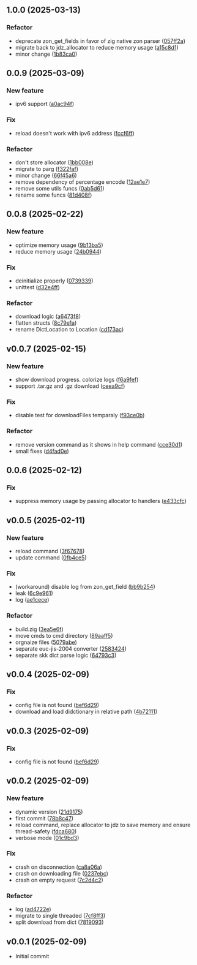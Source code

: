 ## 1.0.0 (2025-03-13)

### Refactor

- deprecate zon_get_fields in favor of zig native zon parser ([057ff2a](https://github.com/waynezhang/toyskkserv/commit/057ff2aa2d641f3c75070ad2e0d5f3e6f5ae9cfd))
- migrate back to jdz_allocator to reduce memory usage ([a15c8d1](https://github.com/waynezhang/toyskkserv/commit/a15c8d11c233d99270fd08d78557f11017e43cba))
- minor change ([1b83ca0](https://github.com/waynezhang/toyskkserv/commit/1b83ca0ac6d4cc9b9c62431ab8cab9a7504162d9))


## 0.0.9 (2025-03-09)

### New feature

- ipv6 support ([a0ac94f](https://github.com/waynezhang/toyskkserv/commit/a0ac94ff4a88f675284ea1b75b9d6309626cdf05))

### Fix

- reload doesn't work with ipv6 address ([fccf6ff](https://github.com/waynezhang/toyskkserv/commit/fccf6ff808f96f2502f91efedbb4a4ac78de3425))

### Refactor

- don't store allocator ([1bb008e](https://github.com/waynezhang/toyskkserv/commit/1bb008e7693ba23deacaddd1363b4d3426df21ff))
- migrate to parg ([f322faf](https://github.com/waynezhang/toyskkserv/commit/f322faf17c06c0f0809c3f179a5b6bbae074b0c8))
- minor change ([66f45a6](https://github.com/waynezhang/toyskkserv/commit/66f45a6696e4f7c3437be866278557a5ae8d2ea9))
- remove dependency of percentage encode ([12ae1e7](https://github.com/waynezhang/toyskkserv/commit/12ae1e75bd765b8e0c02eb4f356550b57cd73ea4))
- remove some utils funcs ([0ab5d61](https://github.com/waynezhang/toyskkserv/commit/0ab5d611e74447a9f27e0b8dc9edf6581b5a4d0b))
- rename some funcs ([81d408f](https://github.com/waynezhang/toyskkserv/commit/81d408fe4f324069d7060ba8afa3e7a1e67a70ad))


## 0.0.8 (2025-02-22)

### New feature

- optimize memory usage ([9b13ba5](https://github.com/waynezhang/toyskkserv/commit/9b13ba5ddeb47032a2b2a22756a2734aa59922cf))
- reduce memory usage ([24b0944](https://github.com/waynezhang/toyskkserv/commit/24b0944f8c005ca3ff216a190353961749d068b9))

### Fix

- deinitialize properly ([0739339](https://github.com/waynezhang/toyskkserv/commit/0739339a2305ca91d277346b7f019fbadd20967f))
- unittest ([d32e4ff](https://github.com/waynezhang/toyskkserv/commit/d32e4ff2b6d41d3a4ce686893d0991ed99a081cb))

### Refactor

- download logic ([a6473f8](https://github.com/waynezhang/toyskkserv/commit/a6473f8372eeab6e1543875a598cbb7130c7437d))
- flatten structs ([8c79e1a](https://github.com/waynezhang/toyskkserv/commit/8c79e1a9639e526da20698240c0f5f7ce71bb7f0))
- rename DictLocation to Location ([cd173ac](https://github.com/waynezhang/toyskkserv/commit/cd173acda41486d6375985d6d43d7f44710adf29))


## v0.0.7 (2025-02-15)

### New feature

- show download progress. colorize logs ([f6a9fef](https://github.com/waynezhang/toyskkserv/commit/f6a9fef9e0c355a0137afd150ada1780f0a01f5f))
- support .tar.gz and .gz download ([ceea9cf](https://github.com/waynezhang/toyskkserv/commit/ceea9cf4e98585964bb1ce9076b44fc743b644be))

### Fix

- disable test for downloadFiles temparaly ([f93ce0b](https://github.com/waynezhang/toyskkserv/commit/f93ce0b08bc7ae977927640e9dcebfd91ebce473))

### Refactor

- remove version command as it shows in help command ([cce30d1](https://github.com/waynezhang/toyskkserv/commit/cce30d18b77218383bc838132b42c56bfd8a8420))
- small fixes ([d4fad0e](https://github.com/waynezhang/toyskkserv/commit/d4fad0e31e936742b4d299931bc2d48e44be1891))


## 0.0.6 (2025-02-12)

### Fix

- suppress memory usage by passing allocator to handlers ([e433cfc](https://github.com/waynezhang/toyskkserv/commit/e433cfc108d75704d76fccf70e1834fba878cb2f))


## v0.0.5 (2025-02-11)

### New feature

- reload command ([3f67678](https://github.com/waynezhang/toyskkserv/commit/3f67678048d5fefe5e8f5af4dacff62ee0784650))
- update command ([0fb4ce5](https://github.com/waynezhang/toyskkserv/commit/0fb4ce5301623fdaa8f2118ee5f2acee306ffae8))

### Fix

- (workaround) disable log from zon_get_field ([bb9b254](https://github.com/waynezhang/toyskkserv/commit/bb9b254f3e83db3a6bc1758f9bed749dba6eae64))
- leak ([6c9e961](https://github.com/waynezhang/toyskkserv/commit/6c9e96129fd2375e44cacc1034a7383d17d28353))
- log ([ae1cece](https://github.com/waynezhang/toyskkserv/commit/ae1ceced3feab282d2ada678196af3d1483b5ad3))

### Refactor

- build.zig ([3ea5e6f](https://github.com/waynezhang/toyskkserv/commit/3ea5e6f264deb5aaf91a490f173b97755762ea6d))
- move cmds to cmd directory ([89aaff5](https://github.com/waynezhang/toyskkserv/commit/89aaff5742d8c8f184e2e85f4465fc0413eedaf4))
- orgnaize files ([5079abe](https://github.com/waynezhang/toyskkserv/commit/5079abef2241cbc8cc33e176e32b9b43a9b9b877))
- separate euc-jis-2004 converter ([2583424](https://github.com/waynezhang/toyskkserv/commit/2583424c3a245ad6bb085774c81655f0c39df96a))
- separate skk dict parse logic ([64793c3](https://github.com/waynezhang/toyskkserv/commit/64793c37823d9a6630c55e9a3939f4e7a64a0470))


## v0.0.4 (2025-02-09)

### Fix

- config file is not found ([bef6d29](https://github.com/waynezhang/toyskkserv/commit/bef6d29a097c5c5f1794a7f89e7a3b397e77ff08))
- download and load didctionary in relative path ([4b72111](https://github.com/waynezhang/toyskkserv/commit/4b72111a68730697c00e3b48cd8b6a1f0ea387ec))


## v0.0.3 (2025-02-09)

### Fix

- config file is not found ([bef6d29](https://github.com/waynezhang/toyskkserv/commit/bef6d29a097c5c5f1794a7f89e7a3b397e77ff08))


## v0.0.2 (2025-02-09)

### New feature

- dynamic version ([21d9175](https://github.com/waynezhang/toyskkserv/commit/21d91757bd2802564b21b1a2b479f9d568164b3b))
- first commit ([78b8c47](https://github.com/waynezhang/toyskkserv/commit/78b8c47f8734f5147340d4a43005f27018513204))
- reload command, replace allocator to jdz to save memory and ensure thread-safety ([fdca680](https://github.com/waynezhang/toyskkserv/commit/fdca680ca75f3bedcfe3cfd78103da00430f62a7))
- verbose mode ([01c9bd3](https://github.com/waynezhang/toyskkserv/commit/01c9bd330d9a650c6943f7838b1fb502d82e4ce7))

### Fix

- crash on disconnection ([ca8a06a](https://github.com/waynezhang/toyskkserv/commit/ca8a06a6ecbf6b38bd9ac9f49debc7ae9038eb0c))
- crash on downloading file ([0237ebc](https://github.com/waynezhang/toyskkserv/commit/0237ebc06abb57d2d2b0af3a8056704e361ac971))
- crash on empty request ([7c2d4c2](https://github.com/waynezhang/toyskkserv/commit/7c2d4c2fc985d1c17d437d70cffcd1836e8ea1d2))

### Refactor

- log ([ad4722e](https://github.com/waynezhang/toyskkserv/commit/ad4722e8c4fe1b12b72648d2031e305ec94ac1ed))
- migrate to single threaded ([7cf8ff3](https://github.com/waynezhang/toyskkserv/commit/7cf8ff364c649d2305541f215b5c7f9318c48efe))
- split download from dict ([7819093](https://github.com/waynezhang/toyskkserv/commit/78190936558c008ab4e9964fb1b3b154875c025f))


## v0.0.1 (2025-02-09)

- Initial commit
